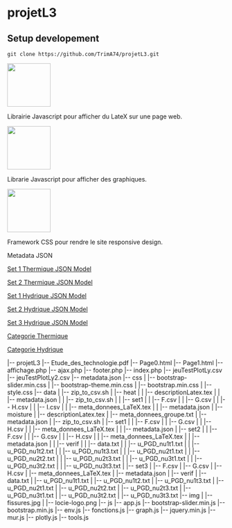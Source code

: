 # projetL3

Setup developement
------------------

    git clone https://github.com/TrimA74/projetL3.git
  

<img src="https://pbs.twimg.com/media/C7YC-6EXkAUOWFV.jpg" width="100">

Librairie Javascript pour afficher du LateX sur une page web.

<img src="https://plot.ly/static/enterprise/img/alternatives/logo-plotlyjs.048e93af0e82.png" width="100">

Librarie Javascript pour afficher des graphiques.

<img src="http://www.hugochaume.com/blog/wp-content/uploads/2016/02/solutions_bootstrap.png" width="100">

Framework CSS pour rendre le site responsive design.

Metadata JSON


[Set 1 Thermique JSON Model](http://objgen.com/json/models/x9fJ)

[Set 2 Thermique JSON Model](http://objgen.com/json/models/d1x7Z)

[Set 1 Hydrique JSON Model](http://objgen.com/json/models/hq5d)

[Set 2 Hydrique JSON Model](http://objgen.com/json/models/PFqw0)

[Set 3 Hydrique JSON Model](http://objgen.com/json/models/JAO)

[Categorie Thermique](http://objgen.com/json/models/XKeb)

[Categorie Hydrique](http://objgen.com/json/models/QcDeZ)



|-- projetL3
    |-- Etude_des_technologie.pdf
    |-- Page0.html
    |-- Page1.html
    |-- affichage.php
    |-- ajax.php
    |-- footer.php
    |-- index.php
    |-- jeuTestPlotLy.csv
    |-- jeuTestPlotLy2.csv
    |-- metadata.json
    |-- css
    |   |-- bootstrap-slider.min.css
    |   |-- bootstrap-theme.min.css
    |   |-- bootstrap.min.css
    |   |-- style.css
    |-- data
    |   |-- zip_to_csv.sh
    |   |-- heat
    |   |   |-- descriptionLatex.tex
    |   |   |-- metadata.json
    |   |   |-- zip_to_csv.sh
    |   |   |-- set1
    |   |       |-- F.csv
    |   |       |-- G.csv
    |   |       |-- H.csv
    |   |       |-- I.csv
    |   |       |-- meta_donnees_LaTeX.tex
    |   |       |-- metadata.json
    |   |-- moisture
    |       |-- descriptionLatex.tex
    |       |-- meta_donnees_groupe.txt
    |       |-- metadata.json
    |       |-- zip_to_csv.sh
    |       |-- set1
    |       |   |-- F.csv
    |       |   |-- G.csv
    |       |   |-- H.csv
    |       |   |-- meta_donnees_LaTeX.tex
    |       |   |-- metadata.json
    |       |-- set2
    |       |   |-- F.csv
    |       |   |-- G.csv
    |       |   |-- H.csv
    |       |   |-- meta_donnees_LaTeX.tex
    |       |   |-- metadata.json
    |       |   |-- verif
    |       |       |-- data.txt
    |       |       |-- u_PGD_nu1t1.txt
    |       |       |-- u_PGD_nu1t2.txt
    |       |       |-- u_PGD_nu1t3.txt
    |       |       |-- u_PGD_nu2t1.txt
    |       |       |-- u_PGD_nu2t2.txt
    |       |       |-- u_PGD_nu2t3.txt
    |       |       |-- u_PGD_nu3t1.txt
    |       |       |-- u_PGD_nu3t2.txt
    |       |       |-- u_PGD_nu3t3.txt
    |       |-- set3
    |           |-- F.csv
    |           |-- G.csv
    |           |-- H.csv
    |           |-- meta_donnees_LaTeX.tex
    |           |-- metadata.json
    |           |-- verif
    |               |-- data.txt
    |               |-- u_PGD_nu1t1.txt
    |               |-- u_PGD_nu1t2.txt
    |               |-- u_PGD_nu1t3.txt
    |               |-- u_PGD_nu2t1.txt
    |               |-- u_PGD_nu2t2.txt
    |               |-- u_PGD_nu2t3.txt
    |               |-- u_PGD_nu3t1.txt
    |               |-- u_PGD_nu3t2.txt
    |               |-- u_PGD_nu3t3.txt
    |-- img
    |   |-- fissures.jpg
    |   |-- locie-logo.png
    |-- js
        |-- app.js
        |-- bootstrap-slider.min.js
        |-- bootstrap.min.js
        |-- env.js
        |-- fonctions.js
        |-- graph.js
        |-- jquery.min.js
        |-- mur.js
        |-- plotly.js
        |-- tools.js

[1]:http://objgen.com/json/models/txu
